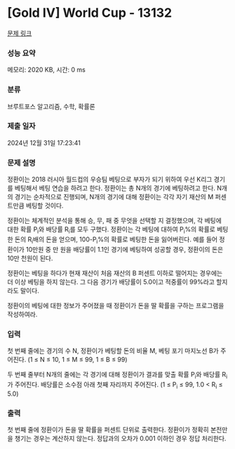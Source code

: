 # [Gold IV] World Cup - 13132 

[문제 링크](https://www.acmicpc.net/problem/13132) 

### 성능 요약

메모리: 2020 KB, 시간: 0 ms

### 분류

브루트포스 알고리즘, 수학, 확률론

### 제출 일자

2024년 12월 31일 17:23:41

### 문제 설명

<p>정환이는 2018 러시아 월드컵의 우승팀 베팅으로 부자가 되기 위하여 우선 K리그 경기를 베팅해서 베팅 연습을 하려고 한다. 정환이는 총 N개의 경기에 베팅하려고 한다. N개의 경기는 순차적으로 진행되며, N개의 경기에 대해 정환이는 각각 자기 재산의 M 퍼센트만큼 베팅할 것이다.</p>

<p>정환이는 체계적인 분석을 통해 승, 무, 패 중 무엇을 선택할 지 결정했으며, 각 베팅에 대한 확률 P<sub>i</sub>와 배당률 R<sub>i</sub>를 모두 구했다. 정환이는 각 베팅에 대하여 P<sub>i</sub>%의 확률로 베팅한 돈의 R<sub>i</sub>배의 돈을 얻으며, 100-P<sub>i</sub>%의 확률로 베팅한 돈을 잃어버린다. 예를 들어 정환이가 10만원 중 만 원을 배당률이 1.1인 경기에 베팅하여 성공할 경우, 정환이의 돈은 10만 천원이 된다.</p>

<p>정환이는 베팅을 하다가 현재 재산이 처음 재산의 B 퍼센트 이하로 떨어지는 경우에는 더 이상 베팅을 하지 않는다. 그 다음 경기가 배당률이 5.0이고 적중률이 99%라고 할지라도 말이다.</p>

<p>정환이의 베팅에 대한 정보가 주어졌을 때 정환이가 돈을 딸 확률을 구하는 프로그램을 작성하여라.</p>

### 입력 

 <p>첫 번째 줄에는 경기의 수 N, 정환이가 베팅할 돈의 비율 M, 베팅 포기 마지노선 B가 주어진다. (1 ≤ N ≤ 10, 1 ≤ M ≤ 99, 1 ≤ B ≤ 99)</p>

<p>두 번째 줄부터 N개의 줄에는 각 경기에 대해 정환이가 결과를 맞출 확률 P<sub>i</sub>와 배당률 R<sub>i</sub>가 주어진다. 배당률은 소수점 아래 첫째 자리까지 주어진다. (1 ≤ P<sub>i</sub> ≤ 99, 1.0 < R<sub>i</sub> ≤ 5.0)</p>

### 출력 

 <p>첫 번째 줄에 정환이가 돈을 딸 확률을 퍼센트 단위로 출력한다. 정환이가 정확히 본전만을 챙기는 경우는 계산하지 않는다. 정답과의 오차가 0.001 이하인 경우 정답 처리한다.</p>

